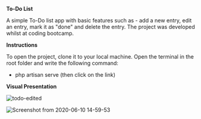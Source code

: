 **To-Do List**

A simple To-Do list app with basic features such as - add a new entry, edit an entry, mark it as "done" and delete the entry.
The project was developed whilst at coding bootcamp.

**Instructions**

To open the project, clone it to your local machine. Open the terminal in the root folder and write the following command:

* php artisan serve (then click on the link)

**Visual Presentation**

![todo-edited](https://user-images.githubusercontent.com/48471924/84268569-89637d00-ab30-11ea-9228-822168ff3278.gif)

![Screenshot from 2020-06-10 14-59-53](https://user-images.githubusercontent.com/48471924/84268530-7781da00-ab30-11ea-8c44-bdc028fb3c00.png)





